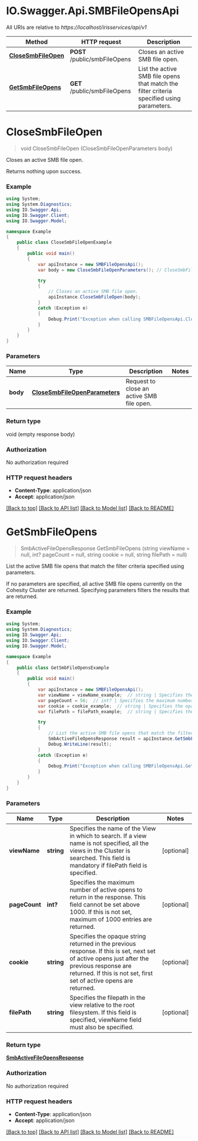 # IO.Swagger.Api.SMBFileOpensApi

All URIs are relative to *https://localhost/irisservices/api/v1*

Method | HTTP request | Description
------------- | ------------- | -------------
[**CloseSmbFileOpen**](SMBFileOpensApi.md#closesmbfileopen) | **POST** /public/smbFileOpens | Closes an active SMB file open.
[**GetSmbFileOpens**](SMBFileOpensApi.md#getsmbfileopens) | **GET** /public/smbFileOpens | List the active SMB file opens that match the filter criteria specified using parameters.


<a name="closesmbfileopen"></a>
# **CloseSmbFileOpen**
> void CloseSmbFileOpen (CloseSmbFileOpenParameters body)

Closes an active SMB file open.

Returns nothing upon success.

### Example
```csharp
using System;
using System.Diagnostics;
using IO.Swagger.Api;
using IO.Swagger.Client;
using IO.Swagger.Model;

namespace Example
{
    public class CloseSmbFileOpenExample
    {
        public void main()
        {
            var apiInstance = new SMBFileOpensApi();
            var body = new CloseSmbFileOpenParameters(); // CloseSmbFileOpenParameters | Request to close an active SMB file open.

            try
            {
                // Closes an active SMB file open.
                apiInstance.CloseSmbFileOpen(body);
            }
            catch (Exception e)
            {
                Debug.Print("Exception when calling SMBFileOpensApi.CloseSmbFileOpen: " + e.Message );
            }
        }
    }
}
```

### Parameters

Name | Type | Description  | Notes
------------- | ------------- | ------------- | -------------
 **body** | [**CloseSmbFileOpenParameters**](CloseSmbFileOpenParameters.md)| Request to close an active SMB file open. | 

### Return type

void (empty response body)

### Authorization

No authorization required

### HTTP request headers

 - **Content-Type**: application/json
 - **Accept**: application/json

[[Back to top]](#) [[Back to API list]](../README.md#documentation-for-api-endpoints) [[Back to Model list]](../README.md#documentation-for-models) [[Back to README]](../README.md)

<a name="getsmbfileopens"></a>
# **GetSmbFileOpens**
> SmbActiveFileOpensResponse GetSmbFileOpens (string viewName = null, int? pageCount = null, string cookie = null, string filePath = null)

List the active SMB file opens that match the filter criteria specified using parameters.

If no parameters are specified, all active SMB file opens currently on the Cohesity Cluster are returned. Specifying parameters filters the results that are returned.

### Example
```csharp
using System;
using System.Diagnostics;
using IO.Swagger.Api;
using IO.Swagger.Client;
using IO.Swagger.Model;

namespace Example
{
    public class GetSmbFileOpensExample
    {
        public void main()
        {
            var apiInstance = new SMBFileOpensApi();
            var viewName = viewName_example;  // string | Specifies the name of the View in which to search. If a view name is not specified, all the views in the Cluster is searched. This field is mandatory if filePath field is specified. (optional) 
            var pageCount = 56;  // int? | Specifies the maximum number of active opens to return in the response. This field cannot be set above 1000. If this is not set, maximum of 1000 entries are returned. (optional) 
            var cookie = cookie_example;  // string | Specifies the opaque string returned in the previous response. If this is set, next set of active opens just after the previous response are returned. If this is not set, first set of active opens are returned. (optional) 
            var filePath = filePath_example;  // string | Specifies the filepath in the view relative to the root filesystem. If this field is specified, viewName field must also be specified. (optional) 

            try
            {
                // List the active SMB file opens that match the filter criteria specified using parameters.
                SmbActiveFileOpensResponse result = apiInstance.GetSmbFileOpens(viewName, pageCount, cookie, filePath);
                Debug.WriteLine(result);
            }
            catch (Exception e)
            {
                Debug.Print("Exception when calling SMBFileOpensApi.GetSmbFileOpens: " + e.Message );
            }
        }
    }
}
```

### Parameters

Name | Type | Description  | Notes
------------- | ------------- | ------------- | -------------
 **viewName** | **string**| Specifies the name of the View in which to search. If a view name is not specified, all the views in the Cluster is searched. This field is mandatory if filePath field is specified. | [optional] 
 **pageCount** | **int?**| Specifies the maximum number of active opens to return in the response. This field cannot be set above 1000. If this is not set, maximum of 1000 entries are returned. | [optional] 
 **cookie** | **string**| Specifies the opaque string returned in the previous response. If this is set, next set of active opens just after the previous response are returned. If this is not set, first set of active opens are returned. | [optional] 
 **filePath** | **string**| Specifies the filepath in the view relative to the root filesystem. If this field is specified, viewName field must also be specified. | [optional] 

### Return type

[**SmbActiveFileOpensResponse**](SmbActiveFileOpensResponse.md)

### Authorization

No authorization required

### HTTP request headers

 - **Content-Type**: application/json
 - **Accept**: application/json

[[Back to top]](#) [[Back to API list]](../README.md#documentation-for-api-endpoints) [[Back to Model list]](../README.md#documentation-for-models) [[Back to README]](../README.md)

